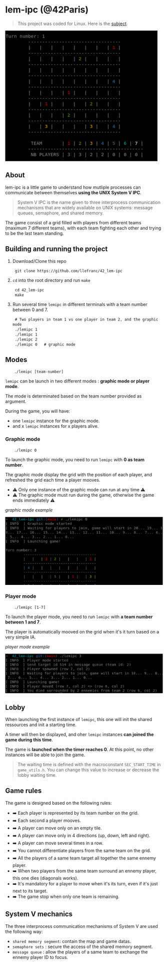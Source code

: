 # lem-ipc (@42Paris)

> This project was coded for Linux. Here is the [subject][1].
>

![Alt text](https://github.com/llefranc/42_lem-ipc/blob/main/img/lem-ipc_example.png)

## About

lem-ipc is a little game to understand how mutliple processes can communicate between themselves **using the UNIX System V IPC**.

> System V IPC is the name given to three interprocess communication mechanisms that are widely available on UNIX systems: message queues, semaphore, and shared memory.

The game consist of a grid filled with players from different teams (maximum 7 different teams), with each team fighting each other and trying to be the last team standing.

## Building and running the project

1. Download/Clone this repo

        git clone https://github.com/llefranc/42_lem-ipc

2. `cd` into the root directory and run `make`

        cd 42_lem-ipc
        make

3. Run several time `lemipc` in different terminals with a team number between 0 and 7.

		# Two players in team 1 vs one player in team 2, and the graphic mode
		./lemipc 1
		./lemipc 1
		./lemipc 2
		./lemipc 0   # graphic mode


## Modes

		./lemipc [team-number]

`lemipc` can be launch in two different modes : **graphic mode or player mode**.   

The mode is determinated based on the team number provided as argument.

During the game, you will have:
- one `lemipc` instance for the graphic mode.
- and x `lemipc` instances for x players alive. 

### Graphic mode

		./lemipc 0
		
To launch the graphic mode, you need to run `lemipc` with **0 as team number**.   

The graphic mode display the grid with the position of each player, and refreshed the grid each time a player mooves.  

- :warning: Only one instance of the graphic mode can run at any time :warning:
- :warning: The graphic mode must run during the game, otherwise the game ends immediately :warning:  

_graphic mode example_

![Alt text](https://github.com/llefranc/42_lem-ipc/blob/main/img/lem-ipc_graphic_mode_example.png)

### Player mode

		./lemipc [1-7]

To launch the player mode, you need to run `lemipc` with **a team number between 1 and 7**.  

The player is automatically mooved on the grid when it's it turn based on a very simple IA.

_player mode example_

![Alt text](https://github.com/llefranc/42_lem-ipc/blob/main/img/lem-ipc_player_mode_example.png)

## Lobby

When launching the first instance of `lemipc`, this one will init the shared ressources and init a starting time.  

A timer will then be displayed, and oher `lemipc` instances **can joined the game during this time**.  

The game is **launched when the timer reaches 0**. At this point, no other instances will be able to join the game.

> The waiting time is defined with the macroconstant `SEC_START_TIME` in `game_utils.h`. You can change this value to increase or decrease the lobby waiting time.

## Game rules

The game is designed based on the following rules:

- ➡️ Each player is represented by its team number on the grid.
- ➡️ Each second a player mooves.
- ➡️ A player can move only on an empty tile.
- ➡️ A player can move only in 4 directions (up, down, left and right).
- ➡️ A player can move several times in a row.
- ➡️ You cannot differentiate players from the same team on the grid.
- ➡️ All the players of a same team target all together the same ennemy player.
- ➡️ When two players from the same team surround an ennemy player, this one dies (diagonals works).
- ➡️ It's mandatory for a player to move when it's its turn, even if it's just next to its target.
- ➡️ The game stop when only one team is remaining.

## System V mechanics

The three interprocess communication mechanisms of System V are used the following way:

- `shared memory segment`: contain the map and game datas.
- `semaphore sets` : secure the access of the shared memory segment.
- `message queue` : allow the players of a same team to exchange the ennemy player ID to focus.

[1]: https://github.com/llefranc/42_lem-ipc/blob/main/lem-ipc.en.subject.pdf
